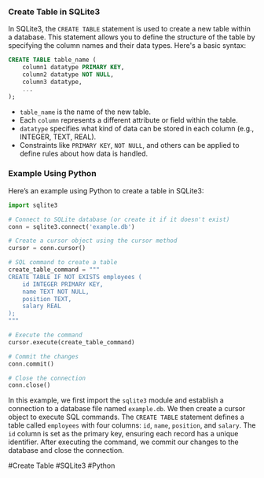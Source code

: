 ### Create Table in SQLite3

In SQLite3, the `CREATE TABLE` statement is used to create a new table within a database. This statement allows you to define the structure of the table by specifying the column names and their data types. Here's a basic syntax:

```sql
CREATE TABLE table_name (
    column1 datatype PRIMARY KEY,
    column2 datatype NOT NULL,
    column3 datatype,
    ...
);
```

- `table_name` is the name of the new table.
- Each `column` represents a different attribute or field within the table.
- `datatype` specifies what kind of data can be stored in each column (e.g., INTEGER, TEXT, REAL).
- Constraints like `PRIMARY KEY`, `NOT NULL`, and others can be applied to define rules about how data is handled.

### Example Using Python

Here’s an example using Python to create a table in SQLite3:

```python
import sqlite3

# Connect to SQLite database (or create it if it doesn't exist)
conn = sqlite3.connect('example.db')

# Create a cursor object using the cursor method
cursor = conn.cursor()

# SQL command to create a table
create_table_command = """
CREATE TABLE IF NOT EXISTS employees (
    id INTEGER PRIMARY KEY,
    name TEXT NOT NULL,
    position TEXT,
    salary REAL
);
"""

# Execute the command
cursor.execute(create_table_command)

# Commit the changes
conn.commit()

# Close the connection
conn.close()
```

In this example, we first import the `sqlite3` module and establish a connection to a database file named `example.db`. We then create a cursor object to execute SQL commands. The `CREATE TABLE` statement defines a table called `employees` with four columns: `id`, `name`, `position`, and `salary`. The `id` column is set as the primary key, ensuring each record has a unique identifier. After executing the command, we commit our changes to the database and close the connection.

#Create Table #SQLite3 #Python
